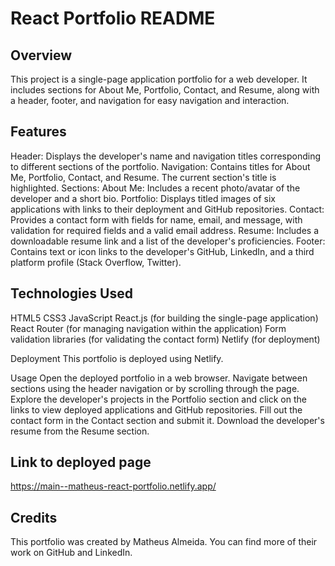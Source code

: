 # React Portfolio README

## Overview

This project is a single-page application portfolio for a web developer. It includes sections for About Me, Portfolio, Contact, and Resume, along with a header, footer, and navigation for easy navigation and interaction.

## Features

Header: Displays the developer's name and navigation titles corresponding to different sections of the portfolio.
Navigation: Contains titles for About Me, Portfolio, Contact, and Resume. The current section's title is highlighted.
Sections:
About Me: Includes a recent photo/avatar of the developer and a short bio.
Portfolio: Displays titled images of six applications with links to their deployment and GitHub repositories.
Contact: Provides a contact form with fields for name, email, and message, with validation for required fields and a valid email address.
Resume: Includes a downloadable resume link and a list of the developer's proficiencies.
Footer: Contains text or icon links to the developer's GitHub, LinkedIn, and a third platform profile (Stack Overflow, Twitter).

## Technologies Used

HTML5
CSS3
JavaScript
React.js (for building the single-page application)
React Router (for managing navigation within the application)
Form validation libraries (for validating the contact form)
Netlify (for deployment)

Deployment
This portfolio is deployed using Netlify.

Usage
Open the deployed portfolio in a web browser.
Navigate between sections using the header navigation or by scrolling through the page.
Explore the developer's projects in the Portfolio section and click on the links to view deployed applications and GitHub repositories.
Fill out the contact form in the Contact section and submit it.
Download the developer's resume from the Resume section.

## Link to deployed page

https://main--matheus-react-portfolio.netlify.app/

## Credits

This portfolio was created by Matheus Almeida. You can find more of their work on GitHub and LinkedIn.
